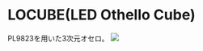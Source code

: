 LOCUBE(LED Othello Cube)
===
PL9823を用いた3次元オセロ。
<img src="https://github.com/0g3/locube/playing.JPG"> 

